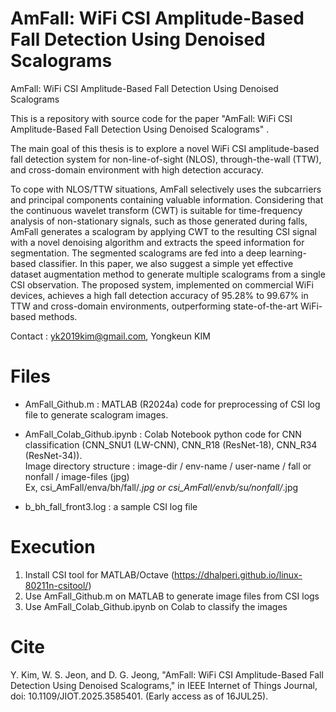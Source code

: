 # AmFall: WiFi CSI Amplitude-Based Fall Detection Using Denoised Scalograms
AmFall: WiFi CSI Amplitude-Based Fall Detection Using Denoised Scalograms

This is a repository with source code for the paper "AmFall: WiFi CSI Amplitude-Based Fall Detection Using Denoised Scalograms" .

The main goal of this thesis is to explore a novel WiFi CSI amplitude-based fall detection system for non-line-of-sight (NLOS), through-the-wall (TTW), and cross-domain environment with high detection accuracy.

To cope with NLOS/TTW situations, AmFall selectively uses the subcarriers and principal components containing valuable information.
Considering that the continuous wavelet transform (CWT) is suitable for time-frequency analysis of non-stationary signals, such as those generated during falls, AmFall generates a scalogram by applying CWT to the resulting CSI signal with a novel denoising algorithm and extracts the speed information for segmentation.
The segmented scalograms are fed into a deep learning-based classifier.
In this paper, we also suggest a simple yet effective dataset augmentation method to generate multiple scalograms from a single CSI observation.
The proposed system, implemented on commercial WiFi devices, achieves a high fall detection accuracy of 95.28% to 99.67%
in TTW and cross-domain environments, outperforming state-of-the-art WiFi-based methods.

Contact : yk2019kim@gmail.com, Yongkeun KIM

# Files
- AmFall_Github.m : MATLAB (R2024a) code for preprocessing of CSI log file to generate scalogram images. 

- AmFall_Colab_Github.ipynb : Colab Notebook python code for CNN classification (CNN_SNU1 (LW-CNN), CNN_R18 (ResNet-18), CNN_R34 (ResNet-34)).  
   Image directory structure : image-dir / env-name / user-name / fall or nonfall / image-files (jpg)  
   Ex, csi_AmFall/enva/bh/fall/*.jpg or csi_AmFall/envb/su/nonfall/*.jpg

- b_bh_fall_front3.log : a sample CSI log file

# Execution
1) Install CSI tool for MATLAB/Octave (https://dhalperi.github.io/linux-80211n-csitool/)
2) Use AmFall_Github.m on MATLAB to generate image files from CSI logs
3) Use AmFall_Colab_Github.ipynb on Colab to classify the images

# Cite
Y. Kim, W. S. Jeon, and D. G. Jeong, "AmFall: WiFi CSI Amplitude-Based Fall Detection Using Denoised Scalograms," in IEEE Internet of Things Journal, doi: 10.1109/JIOT.2025.3585401. (Early access as of 16JUL25).
